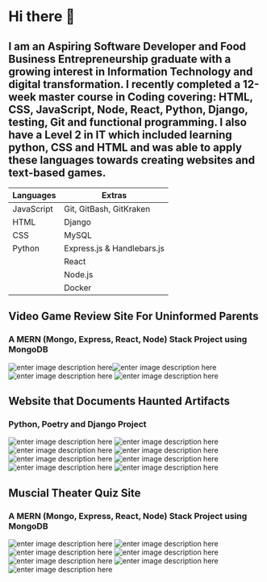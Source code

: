 
# Hi there 👋
## I am an Aspiring Software Developer and Food Business Entrepreneurship graduate with a growing interest in Information Technology and digital transformation. I recently completed a 12-week master course in Coding covering: HTML, CSS, JavaScript, Node, React, Python, Django, testing, Git and functional programming. I also have a Level 2 in IT which included learning python, CSS and HTML and was able to apply these languages towards creating websites and text-based games.

|        Languages        |            Extras              |
|----------------|-------------------------------|
|JavaScript|Git, GitBash, GitKraken           |
|HTML         |Django            |
|CSS          |MySQL|
|Python          |Express.js & Handlebars.js|
|          |React|
|         |Node.js|
|         |Docker|

## **Video Game Review Site For Uninformed Parents**
### A MERN (Mongo, Express, React, Node) Stack Project using MongoDB
![enter image description here](https://lh3.googleusercontent.com/pw/ACtC-3fca4KiLM1wMnyB_ziQIQ6_Yv6DsGHn5KgTfuzhfKazW6hLakLfD8iJ5kRuIxgE3wt36P431laKcTI-k9Zb7TesqKon-8kt_zDXk8jjLZtj7nKpti3k7TCb1KY7kWwiPT4-ZnZjPV3KGUpPp4LXXefw=w691-h347-no)![enter image description here](https://lh3.googleusercontent.com/pw/ACtC-3d-IgEaeBtYBUN7jEs-7wMeVYuPBWzaSenheJKkec2clMUPKkYkfC9N-ozRN0iRl-CBVIb2xExmV3XDkcdcUVla6LbR6LOqKZuUb4BWxbZqX-Jw_xMc8hiGdb-gOa2q_0TRAfRQOl08D5dkmFlp99g6=w689-h344-no)
![enter image description here](https://lh3.googleusercontent.com/pw/ACtC-3eaxmE038EsBnLVGpSrOhdCNmH45Mhr9xYJ4ZU2zYdRsijRNFjTMzaYJyJ38ZeWmcx0UJSANyhTzJM1cIIRLNj7M2ekJm9skitl81IUrr60UdoIC8JMaHIctag4xSoyTWmGOgXvr_do_4_M90iyyV5S=w691-h347-no)
![enter image description here](https://lh3.googleusercontent.com/pw/ACtC-3fGQImPCW0-T0vsglC12Fw8heXdAVg52nDnyhwqGe9KixXFAaotzFfHR6zoIB81cID1VAdLesuGA4-x2difCcvR816oJwPL-iK-OCq3iRJDs0VsK75YZPoIzTmS0_rePaJ1TmOnPc1ULEDUO8NIiyIi=w691-h346-no)
## **Website that Documents Haunted Artifacts**
### Python, Poetry and Django Project
![enter image description here](https://lh3.googleusercontent.com/pw/ACtC-3eUs_s_lZIleX3xsPzq1hsafZIHSCcEPCS7gf8M6KYnph0LEIs37Fjv64k_Oix58ZhawhCqAhOIikxlt8quZziBmbp8ITDw0ytEVHlo_5CkReOOEipX1Fn-9WOCVKFDVfaWXzZLvGA_eIlJjI2YbdUr=w691-h337-no)
![enter image description here](https://lh3.googleusercontent.com/pw/ACtC-3d-G3Kp-nIb5RigB-LqOca43PnrPQWO6hF_fVlPwT-IdM16PDMvX7yv5Fxmo8YKeysvJRqMVAbkQpXunXKM9CqYy4bdKph8JNM-C8taJ5X8b27Enkyi-9sW5xrywGNxx62C8815EuFGXsZNdofF494g=w689-h336-no)
![enter image description here](https://lh3.googleusercontent.com/pw/ACtC-3fcw3kiOMErwzdvQwch9c5lzC2vFpjA0p-J7Xu3MP_aKWbmYwTOA7GkPoooWjAFvv5CiJrotuzXe_pLwS5l8oOS9DN3f1vUAywtFmaHLcUCg3z1dRVFis-hwhI1KeQHrAUs1W59MaIkbsLfcseM8qQi=w691-h337-no)
![enter image description here](https://lh3.googleusercontent.com/pw/ACtC-3eI6DtSII0EHkpGToFBcQCdUz7Kzl6vQXepLoM6hAzsut1TRJrk1pWN7IGyd2Hxn_Qo_h1HhMZPjcOyeDRUyzQPRVnU10wz0JDyoOsGMtSE97oq-toHRjEbwujOCq40x8U9MhTKi3kNIhzOYeOeaMj_=w689-h336-no)
![enter image description here](https://lh3.googleusercontent.com/pw/ACtC-3dWECzdEsOarEhnw6Wb3jejDSs5Hil35ZDs2XC95By964WJZkDrqVagL6m2KyHi6ihPy523A8nKYwdKENyA50u15kUhVi-r4qAVknhPSkUJFz8mNc0UGZG8jijN6kfG-8CbaeaomgwgW_noBAn5pi3d=w689-h334-no)
![enter image description here](https://lh3.googleusercontent.com/pw/ACtC-3c33C5Yrs7HSyxoC9QkgsNckJAlCn7ORX2zZlMB9ElZcBfGtq5v6sWEw4CJRSisuwpz_j4AArHfdnNBfSs9i9xmPwP2NYwZ8n5W_2ydoWSUTVdDDrkw-noaxmx8kbCVg_P8mEFf8ve6I8BSmg-loYrS=w689-h336-no)
![enter image description here](https://lh3.googleusercontent.com/pw/ACtC-3feXTl6UsqAepw4bcwY9NvxCsGh3kjLrPxnICfWhpQ27-bLh9iZZdFRG7HOltKZpeCvvF34PB3Rx_ujoOt3tzbOOpUdOP9qXRQOJ7VRHzwC4Sr8Dojc_14_p4XRa8lMoLPlCJHuSpyvKtpiq83Z1wDe=w691-h338-no)
![enter image description here](https://lh3.googleusercontent.com/pw/ACtC-3f-8MbUrEFDSXtvR628AP_VY-KFiFZrWi30zPqsSw8Xy5idMyl-RCqmfoedmzEAb99NTXliIIMDVtmgVueHL5S5_4LR0sORYbbS--ylq0JXmPcGCdjdgwg1Dbt-JfT0xk4JbSj_LdjzbYgdro_VUTrV=w691-h341-no)
## **Muscial Theater Quiz Site**
### A MERN (Mongo, Express, React, Node) Stack Project using MongoDB
![enter image description here](https://lh3.googleusercontent.com/pw/ACtC-3f2CCPmZWKK4d79ZfiBGlFF2PKwTB-QYHzt4GB9J3G-fz7NB5dSBihHYX6o3x54O016AvqJwFMloUgKO7PmmWdRgPCigqVaNOzb5JXoqW5MyxWpP2y8deBDP0g2ubqu-wegnfItYVOJYIdSfrmLYdFx=w691-h345-no)
![enter image description here](https://lh3.googleusercontent.com/pw/ACtC-3fer7haIZl1gXpP7Juyo1zi92ctzA5mnJ9JgryL19CWtUW0O0kIqZbxOEHY_IcE5qLEyz-b3yKROzEJ3QZy_68I5_5i_4pDeadYWiFBE3PqChyK61h1UYmm1MfXkXhay_cDfZOCsVe6qFgJk1V5Z8v8=w691-h344-no)
![enter image description here](https://lh3.googleusercontent.com/pw/ACtC-3fr8yx3n2bGu_655yzROBK3ge-yaBxHeRRFJX568nl5c9oFEeMgE_4Wf4EQl1ZP-ZF7VbEVRi8G0JcgCfQfveU1wM7veVv1c4IPqTUpZRiy5WinzpoxMrizd3Oc6_arTM1d8CtubKUS8fUUzRYuDZTq=w691-h345-no)
![enter image description here](https://lh3.googleusercontent.com/pw/ACtC-3df1v8F-fi-jtejgs1NCWi7paokCgSHzOIKBZ1XiSWRXQIp_8YuIuQDKR6NUREhKaoPscwDQjkWyGCDzVlIth2mVPOjVIdJgmAkZSZN_shoRLawHeqdQSkgM-_Am9W23AYzGM6XFRIknjMHtdJSE5oL=w689-h345-no)
![enter image description here](https://lh3.googleusercontent.com/pw/ACtC-3fI7YY4vV4DVEBgShTAkq3RKBhiJ0rLJbcf8VE77h9gUm7zFLe82ouNLl8NgRHMRHmbApXlRiKQjMrQXLpA4QYGuwYXjq4WMKGJbe9kSvFztEoaYI6kaJBywYUhc7xwAT4yiEdWciOpLxzIwoRRF1Lo=w691-h344-no)
![enter image description here](https://lh3.googleusercontent.com/pw/ACtC-3eIE0u9tH9w6isUlJfPItcJvRBIqZc0pEPwFN6bk_v5-jpnRuzSQYMihCr5kWUsceJ0hf6JmZA0cC48WPDBXGcwM0WTM5MRhKa7oVIhKphnluJRVwfcGic7bdd0CJtEf1SxN7LngiKYXVN1-tqOjhoO=w691-h346-no)
![enter image description here](https://lh3.googleusercontent.com/pw/ACtC-3dQdx4m5qpIBR7fxDb7wDz5RjrWBwnh_MbopUo_a9H78N1RtOVIuq7Gi07m76AxwSfHMGVUg30MdTYauiJ9PtCPtVx5J-TMNglOOQ1EuNMO3d6xdGmBE1EAv1F-bnMp2fY9srQxJRzuMd3AeRqqIMkv=w691-h346-no)

